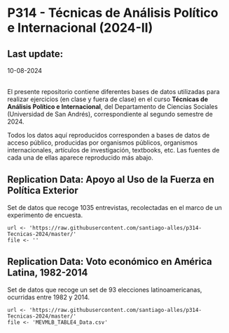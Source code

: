 P314 - Técnicas de Análisis Político e Internacional (2024-II)
=================================

Last update:
------------------
10-08-2024

</br >El presente repositorio contiene diferentes bases de datos utilizadas para realizar ejercicios (en clase y fuera de clase) en el curso <b>Técnicas de Análisis Político e Internacional</b>, del Departamento de Ciencias Sociales (Universidad de San Andrés), correspondiente al segundo semestre de 2024.

Todos los datos aquí reproducidos corresponden a bases de datos de acceso público, producidas por organismos públicos, organismos internacionales, artículos de investigación, textbooks, etc. Las fuentes de cada una de ellas aparece reproducido más abajo.

Replication Data: Apoyo al Uso de la Fuerza en Política Exterior
------------------

Set de datos que recoge 1035 entrevistas, recolectadas en el marco de un experimento de encuesta.

<pre><code>url <- 'https://raw.githubusercontent.com/santiago-alles/p314-Tecnicas-2024/master/'
file <- ''</pre></code>

Replication Data: Voto económico en América Latina, 1982-2014
------------------

Set de datos que recoge un set de 93 elecciones latinoamericanas, ocurridas entre 1982 y 2014.

<pre><code>url <- 'https://raw.githubusercontent.com/santiago-alles/p314-Tecnicas-2024/master/'
file <- 'MEVMLB_TABLE4_Data.csv'</pre></code>
